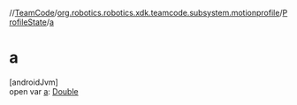 //[TeamCode](../../../index.md)/[org.robotics.robotics.xdk.teamcode.subsystem.motionprofile](../index.md)/[ProfileState](index.md)/[a](a.md)

# a

[androidJvm]\
open var [a](a.md): [Double](https://kotlinlang.org/api/latest/jvm/stdlib/kotlin/-double/index.html)
